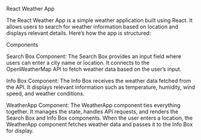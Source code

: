 React Weather App

The React Weather App is a simple weather application built using React. It allows users to search for weather information based on location and displays relevant details. Here’s how the app is structured:

Components

Search Box Component: The Search Box provides an input field where users can enter a city name or location.
It connects to the OpenWeatherMap API to fetch weather data based on the user’s input.

Info Box Component: The Info Box receives the weather data fetched from the API.
It displays relevant information such as temperature, humidity, wind speed, and weather conditions.

WeatherApp Component: The WeatherApp component ties everything together.
It manages the state, handles API requests, and renders the Search Box and Info Box components.
When the user enters a location, the WeatherApp component fetches weather data and passes it to the Info Box for display.
